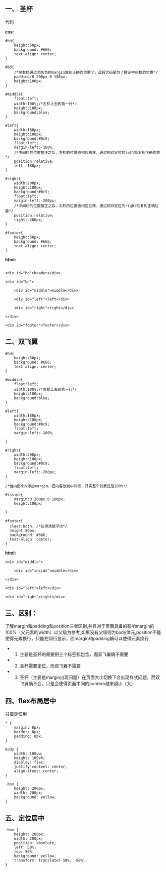 ## 一、 圣杯

代码

**css:**

```
#hd{
    height:50px;
    background: #666;
    text-align: center;
}

#bd{
    /*左右栏通过添加负的margin放到正确的位置了，此段代码是为了摆正中间栏的位置*/
    padding:0 200px 0 180px;
    height:100px;
}

#middle{
    float:left;
    width:100%;/*左栏上去到第一行*/
    height:100px;
    background:blue;
}

#left{
    width:180px;
    height:100px;
    background:#0c9;
    float:left;
    margin-left:-100%;
    /*中间栏的位置摆正之后，左栏的位置也相应右移，通过相对定位的left恢复到正确位置*/
    position:relative;
    left:-180px;
}

#right{
    width:200px;
    height:100px;
    background:#0c9;
    float:left;
    margin-left:-200px;
    /*中间栏的位置摆正之后，右栏的位置也相应左移，通过相对定位的right恢复到正确位置*/
    position:relative;
    right:-200px;
}

#footer{
    height:50px;
    background: #666;
    text-align: center;
}
```



**html:**

```

<div id="hd">header</div>

<div id="bd">

    <div id="middle">middle</div>

    <div id="left">left</div>

    <div id="right">right</div>

</div>

<div id="footer">footer</div>
```



## 二、双飞翼

```
#hd{
    height:50px;
    background: #666;
    text-align: center;
}

#middle{
    float:left;
    width:100%;/*左栏上去到第一行*/   
    height:100px;
    background:blue;
}

#left{
    width:180px;
    height:100px;
    background:#0c9;
    float:left;
    margin-left:-100%;

}

#right{
    width:200px;
    height:100px;
    background:#0c9;
    float:left;
    margin-left:-200px;
}

/*给内部div添加margin，把内容放到中间栏，其实整个背景还是100%*/

#inside{
    margin:0 200px 0 180px;
    height:100px;

}

#footer{ 
  clear:both; /*记得清楚浮动*/ 
  height:50px;   
  background: #666;   
  text-align: center;
}
```

**html:**

```
<div id="middle">

    <div id="inside">middle</div>

</div>

<div id="left">left</div>

<div id="right">right</div>

```


## 三、区别：

了解margin和padding和position三者区别,并且对于页面具备的影响margin的100%（父元素的width）以父级为参考,如果没有父级则为body体元,position不能使得元素换行，只能在同行显示，而margin和padding确可以使得元素换行

* 1. 主要是圣杯的需要把三个标签都包含，而双飞翼确不需要
* 2. 圣杯需要定位，而双飞翼不需要
* 3. 圣杯（主要是margin出现问题）在页面大小切换下会出现样式问题，而双飞翼确不会，只是会使得页面中间的contern越来越小（大）





## 四、flex布局居中

只要是使用

```
* {
    margin: 0px;
    border: 0px;
    padding: 0px;
}

body {
    width: 100vw;
    height: 100vh;
    display: flex;
    justify-content: center;
    align-items: center;
}

.box {
    height: 200px;
    width: 200px;
    background: yellow;
}
```




## 五、定位居中

```
.box {
    height: 200px;
    width: 200px;
    position: absolute;
    left: 50%;
    top: 50%;
    background: yellow;
    transform: translate(-50%, -50%);
}
```








